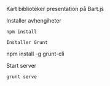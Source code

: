 Kart biblioteker presentation på Bart.js

Installer avhengiheter

```
npm install

Installer Grunt
```
npm install -g grunt-cli

Start server

```
grunt serve


